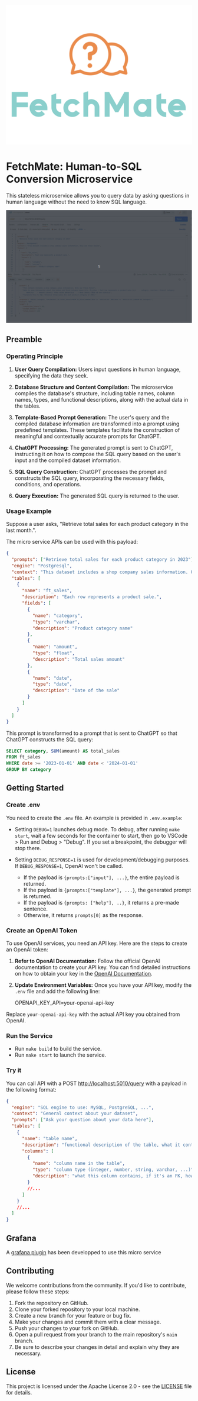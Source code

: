<div align="center">
    <img src="./img/logo.svg" alt="Logo" style="max-height: 400px;" />
</div>

# FetchMate: Human-to-SQL Conversion Microservice

This stateless microservice allows you to query data by asking questions in human language without the need to know SQL language.

<div align="center">
    <img src="./img/demo.gif" alt="Demo"/>
</div>

## Preamble

### Operating Principle

1. **User Query Compilation:** Users input questions in human language, specifying the data they seek.

2. **Database Structure and Content Compilation:** The microservice compiles the database's structure, including table names, column names, types, and functional descriptions, along with the actual data in the tables.

3. **Template-Based Prompt Generation:** The user's query and the compiled database information are transformed into a prompt using predefined templates. These templates facilitate the construction of meaningful and contextually accurate prompts for ChatGPT.

4. **ChatGPT Processing:** The generated prompt is sent to ChatGPT, instructing it on how to compose the SQL query based on the user's input and the compiled dataset information.

5. **SQL Query Construction:** ChatGPT processes the prompt and constructs the SQL query, incorporating the necessary fields, conditions, and operations.

6. **Query Execution:** The generated SQL query is returned to the user.

### Usage Example

Suppose a user asks, "Retrieve total sales for each product category in the last month.".

The micro service APIs can be used with this payload:

```json
{
  "prompts": ["Retrieve total sales for each product category in 2023"],
  "engine": "Postgresql",
  "context": "This dataset includes a shop company sales information. Only use these fields",
  "tables": [
    {
      "name": "ft_sales",
      "description": "Each row represents a product sale.",
      "fields": [
        {
          "name": "category",
          "type": "varchar",
          "description": "Product category name"
        },
        {
          "name": "amount",
          "type": "float",
          "description": "Total sales amount"
        },
        {
          "name": "date",
          "type": "date",
          "description": "Date of the sale"
        }
      ]
    }
  ]
}
```

This prompt is transformed to a prompt that is sent to ChatGPT so that ChatGPT constructs the SQL query:

```sql
SELECT category, SUM(amount) AS total_sales
FROM ft_sales
WHERE date >= '2023-01-01' AND date < '2024-01-01'
GROUP BY category
```

## Getting Started

### Create .env

You need to create the `.env` file. An example is provided in `.env.example`:

- Setting `DEBUG=1` launches debug mode. To debug, after running `make start`, wait a few seconds for the container to start, then go to VSCode > Run and Debug > "Debug". If you set a breakpoint, the debugger will stop there.

- Setting `DEBUG_RESPONSE=1` is used for development/debugging purposes. If `DEBUG_RESPONSE=1`, OpenAI won't be called.
  - If the payload is `{prompts:["input"], ...}`, the entire payload is returned.
  - If the payload is `{prompts:["template"], ...}`, the generated prompt is returned.
  - If the payload is `{prompts: ["help"], ..}`, it returns a pre-made sentence.
  - Otherwise, it returns `prompts[0]` as the response.

### Create an OpenAI Token

To use OpenAI services, you need an API key. Here are the steps to create an OpenAI token:

1.  **Refer to OpenAI Documentation:** Follow the official OpenAI documentation to create your API key. You can find detailed instructions on how to obtain your key in the [OpenAI Documentation](https://platform.openai.com/).

2.  **Update Environment Variables:** Once you have your API key, modify the `.env` file and add the following line:

    OPENAPI_KEY_API=your-openai-api-key

Replace `your-openai-api-key` with the actual API key you obtained from OpenAI.

### Run the Service

- Run `make build` to build the service.
- Run `make start` to launch the service.

### Try it

You can call API with a POST [http://localhost:5010/query](http://localhost:5010/query) with a payload in the following format:

```json
{
  "engine": "SQL engine to use: MySQL, PostgreSQL, ...",
  "context": "General context about your dataset",
  "prompts": ["Ask your question about your data here"],
  "tables": [
    {
      "name": "table name",
      "description": "functional description of the table, what it contains in terms of data, etc.",
      "columns": [
        {
          "name": "column name in the table",
          "type": "column type (integer, number, string, varchar, ...)",
          "description": "what this column contains, if it's an FK, how it's related to the rest of tables, etc."
        }
        //...
      ]
    }
    //...
  ]
}
```

## Grafana

A [grafana plugin](https://github.com/dorianrod/grafana-fetchmate]) has been developped to use this micro service

## Contributing

We welcome contributions from the community. If you'd like to contribute, please follow these steps:

1.  Fork the repository on GitHub.
2.  Clone your forked repository to your local machine.
3.  Create a new branch for your feature or bug fix.
4.  Make your changes and commit them with a clear message.
5.  Push your changes to your fork on GitHub.
6.  Open a pull request from your branch to the main repository's `main` branch.
7.  Be sure to describe your changes in detail and explain why they are necessary.

## License

This project is licensed under the Apache License 2.0 - see the [LICENSE](./LICENSE) file for details.
